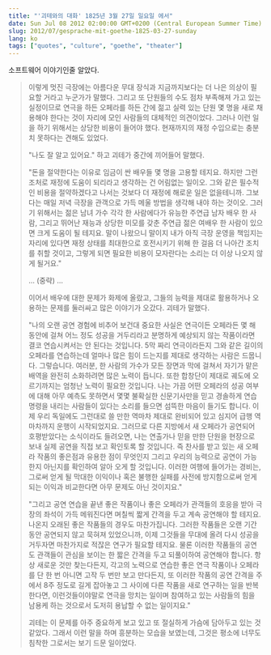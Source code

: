 ```yaml
---
title: "'괴테와의 대화' 1825년 3월 27일 일요일 에서"
date: Sun Jul 08 2012 02:00:00 GMT+0200 (Central European Summer Time)
slug: 2012/07/gesprache-mit-goethe-1825-03-27-sunday
lang: ko
tags: ["quotes", "culture", "goethe", "theater"]
---
```


소프트웨어 이야기인줄 알았다.


> 이렇게 멋진 극장에는 아름다운 무대 장식과 지금까지보다는 더 나은 의상이 필요할 거라고 누군가가 말했다. 그리고 또 단원들의 수도 점차 부족해져 가고 있는 실정이므로 연극을 하든 오페라를 하든 간에 젊고 실력 있는 단원 몇 명을 새로 채용해야 한다는 것이 자리에 모인 사람들의 대체적인 의견이었다. 그러나 이런 일을 하기 위해서는 상당한 비용이 들어야 했다. 현재까지의 재정 수입으로는 충분치 못하다는 견해도 있었다.
> 
> "나도 잘 알고 있어요." 하고 괴테가 중간에 끼어들어 말했다.
> 
> "돈을 절약한다는 이유로 임금이 싼 배우들 몇 명을 고용할 테지요. 하지만 그런 조처로 재정에 도움이 되리라고 생각하는 건 어림없는 일이오. 그와 같은 필수적인 비용을 절약하겠다고 나서는 것보다 더 재정에 해로운 일은 없을테니까. 그보다는 매일 저녁 극장을 관객으로 가득 메울 방법을 생각해 내야 하는 것이오. 그러기 위해서는 젊은 남녀 가수 각각 한 사람에다가 유능한 주연급 남자 배우 한 사람, 그리고 뛰어난 재능과 상당한 미모를 갖춘 주연급 젊은 여배우 한 사람이 있으면 크게 도움이 될 테지요. 말이 나왔으니 말이지 내가 아직 극장 운영을 책임지는 자리에 있다면 재정 상태를 최대한으로 호전시키기 위해 한 걸음 더 나아간 조치를 취할 것이고, 그렇게 되면 필요한 비용이 모자란다는 소리는 더 이상 나오지 않게 될거요."
> 
> ... (중략) ...
> 
> 이어서 배우에 대한 문제가 화제에 올랐고, 그들의 능력을 제대로 활용하거나 오용하는 문제를 둘러싸고 많은 이야기가 오갔다. 괴테가 말했다.
> 
> "나의 오랜 공연 경험에 비추어 보건대 중요한 사실은 연극이든 오페라든 몇 해 동안에 걸쳐 어느 정도 성공을 거두리라고 분명하게 예상되지 않는 작품이라면 결코 연습시켜서는 안 된다는 것입니다. 5막 짜리 연극이라든지 그와 같은 길이의 오페라를 연습하는데 얼마나 많은 힘이 드는지를 제대로 생각하는 사람은 드뭅니다. 그렇습니다. 여러분, 한 사람의 가수가 모든 장면과 막에 걸쳐서 자기가 맡은 배역을 완전히 소화하려면 많은 노력이 듭니다. 또한 합창단이 제대로 궤도에 오르기까지는 엄청난 노력이 필요한 것입니다. 나는 가끔 어떤 오페라의 성공 여부에 대해 아무 예측도 못하면서 몇몇 불확실한 신문기사만을 믿고 경솔하게 연습 명령을 내리는 사람들이 있다는 소리를 들으면 섬뜩한 마음이 들기도 합니다. 이제 우리 독일에도 그런대로 쓸 만한 역마차 제대로 완비되어 있고 심지어 급행 역마차까지 운행이 시작되었지요. 그러므로 다른 지방에서 새 오페라가 공연되어 호평받았다는 소식이라도 들려오면, 나는 연출가나 믿을 만한 단원을 현장으로 보내 실제 공연을 직접 보고 확인토록 할 것입니다. 즉 찬사를 받고 있는 새 오페라 작품의 좋은점과 유용한 점이 무엇인지 그리고 우리의 능력으로 공연이 가능한지 아닌지를 확인하여 알아 오게 할 것입니다. 이러한 여행에 들어가는 경비는, 그로써 얻게 될 막대한 이익이나 혹은 불행한 실패를 사전에 방지함으로써 얻게 되는 이익과 비교한다면 아무 문제도 아닌 것이지요."
> 
> "그리고 공연 연습을 끝낸 좋은 작품이나 좋은 오페라가 관객들의 호응을 받아 극장의 좌석이 가득 메워진다면 며칠씩 짧게 간격을 두고 계속 공연해야 할 테지요. 나온지 오래된 좋은 작품들의 경우도 마찬가집니다. 그러한 작품들은 오랜 기간 동안 공연되지 않고 묵혀져 있었으니까, 이제 그것들을 무대에 올려 다시 성공을 거두자면 마찬가지로 적잖은 연구가 필요할 테지요. 물론 이러한 작품들의 공연도 관객들이 관심을 보이는 한 짧은 간격을 두고 되풀이하여 공연해야 합니다. 항상 새로운 것만 찾는다든지, 각고의 노력으로 연습한 좋은 연극 작품이나 오페라를 단 한 번 아니면 고작 두 번만 보고 만다든지, 또 이러한 작품의 공연 간격을 주에서 8주 정도로 길게 잡아놓고 그 사이에 다른 작품을 새로 연구하는 일을 반복한다면, 이런것들이야말로 연극을 망치는 일이며 참여하고 있는 사람들의 힘을 남용케 하는 것으로서 도저히 용납할 수 없는 일이지요."
> 
> 괴테는 이 문제를 아주 중요하게 보고 있고 또 절실하게 가슴에 담아두고 있는 것 같았다. 그래서 이런 말을 하며 흥분하는 모습을 보였는데, 그것은 평소에 너무도 침착한 그로서는 보기 드문 일이었다.
